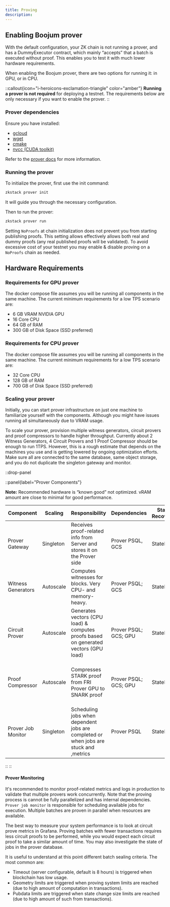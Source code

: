 ```yaml
---
title: Proving
description:
---
```


## Enabling Boojum prover

With the default configuration, your ZK chain is not running a prover, and has a DummyExecutor contract,
which mainly “accepts” that a batch is executed without proof. This enables you to test it with much lower hardware requirements.

When enabling the Boojum prover, there are two options for running it: in GPU, or in CPU.

::callout{icon="i-heroicons-exclamation-triangle" color="amber"}
**Running a prover is not required** for deploying a testnet. The requirements below are only necessary if you want to enable the prover.
::

### Prover dependencies

Ensure you have installed:

- [gcloud](https://cloud.google.com/sdk/docs/install)
- [wget](https://www.gnu.org/software/wget/)
- [cmake](https://apt.kitware.com/)
- [nvcc (CUDA toolkit)](https://developer.nvidia.com/cuda-downloads)

Refer to the [prover docs](https://matter-labs.github.io/zksync-era/prover/latest/) for more
information.

### Running the prover

To initialize the prover, first use the init command:

```bash
zkstack prover init
```

It will guide you through the necessary configuration.

Then to run the prover:

```bash
zkstack prover run
```

Setting `NoProofs` at chain initialization does not prevent you from starting publishing proofs.
This setting allows effectively allows both real and dummy proofs (any real published proofs will be validated).
To avoid excessive cost of your testnet you may enable & disable proving on a `NoProofs` chain as needed.

## Hardware Requirements

### Requirements for GPU prover

The docker compose file assumes you will be running all components in the same machine. The current minimum requirements for a low TPS scenario are:

- 6 GB VRAM NVIDIA GPU
- 16 Core CPU
- 64 GB of RAM
- 300 GB of Disk Space (SSD preferred)

### Requirements for CPU prover

The docker compose file assumes you will be running all components in the same machine.
The current minimum requirements for a low TPS scenario are:

- 32 Core CPU
- 128 GB of RAM
- 700 GB of Disk Space (SSD preferred)

### Scaling your prover

Initially, you can start prover infrastructure on just one machine to familiarize yourself with the components.
Although you might have issues running all simultaneously due to VRAM usage.

To scale your prover, provision multiple witness generators, circuit provers and proof compressors to handle higher throughput.
Currently about 2 Witness Generators, 4 Circuit Provers and 1 Proof Compressor should be enough to run 1TPS.
However, this is a rough estimate that depends on the machines you use and is getting lowered by ongoing optimization efforts.
Make sure all are connected to the same database, same object storage, and you do not duplicate the singleton gateway and monitor.

::drop-panel

  ::panel{label="Prover Components"}

  **Note:** Recommended hardware is “known good” not optimized. vRAM amount are close to minimal for good performance.

  | Component | Scaling | Responsibility | Dependencies | State Recovery | Load Pattern | Recommended hardware |
  | --- | --- | --- | --- | --- | --- | --- |
  | Prover Gateway | Singleton | Receives proof-related info from Server and stores it on the Prover side | Prover PSQL, GCS | Stateless | CPU load; Network | 0.5vCPU, 2GB RAM |
  | Witness Generators | Autoscale  | Computes witnesses for blocks. Very CPU- and memory-heavy. | Prover PSQL; GCS | Stateless | CPU load; High RAM; Network | 8vCPU, 64GB RAM |
  | Circuit Prover | Autoscale | Generates vectors (CPU load) & computes proofs based on generated vectors (GPU load) | Prover PSQL; GCS; GPU | Stateless | GPU load; CPU load; High RAM; Network | good perf. 16GiB vRAM , best perf. 20GiB vRAM, 32vCPU, 128GB RAM |
  | Proof Compressor | Autoscale | Compresses STARK proof from FRI Prover GPU to SNARK proof | Prover PSQL; GCS; GPU | Stateless | GPU load; Network; ~1/8 circuit prover load | 24GiB VRAM, tested: 16vCPU, 64GB RAM (should work with less) |
  | Prover Job Monitor | Singleton | Scheduling jobs when dependent jobs are completed or when jobs are stuck and ,metrics  | Prover PSQL | Stateless | CPU load; Network | 0.5vCPU, 2GB RAM |

  ::
::

#### Prover Monitoring

It's recommended to monitor proof-related metrics and logs in production to validate that multiple provers work concurrently.
Note that the proving process is cannot be fully parallelized and has internal dependencies.
`Prover job monitor` is responsible for scheduling available jobs for execution.
Multiple batches are proven in parallel when resources are available.

The best way to measure your system performance is to look at circuit prove metrics in Grafana.
Proving batches with fewer transactions requires less circuit proofs to be performed,
while you would expect each circuit proof to take a similar amount of time.
You may also investigate the state of jobs in the prover database.

It is useful to understand at this point different batch sealing criteria. The most common are:

- Timeout (server configurable, default is 8 hours) is triggered when blockchain has low usage.
- Geometry limits are triggered when proving system limits are reached (due to high amount of computation in transactions).
- Pubdata limits are triggered when state change size limits are reached (due to high amount of such from transactions).
